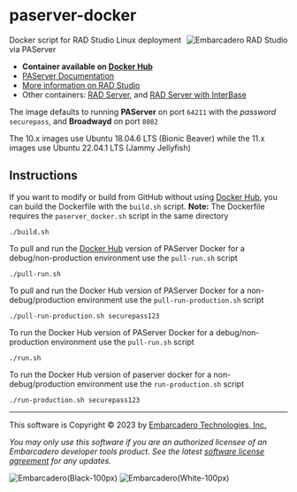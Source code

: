 # paserver-docker
<a href="https://www.embarcadero.com/products/rad-studio"><img alt="Embarcadero RAD Studio" src="https://user-images.githubusercontent.com/821930/228646830-41d2a8bf-e528-4e8d-ba55-51071d523087.png" align="right"></a>
Docker script for RAD Studio Linux deployment via PAServer 

- **Container available on [Docker Hub](https://hub.docker.com/r/radstudio/pa-radserver)**
- [PAServer Documentation](http://docwiki.embarcadero.com/RADStudio/en/PAServer,_the_Platform_Assistant_Server_Application)
- [More information on RAD Studio](https://www.embarcadero.com/products/rad-studio)
- Other containers: [RAD Server](https://github.com/Embarcadero/pa-radserver-docker), and [RAD Server with InterBase](https://github.com/Embarcadero/pa-radserver-ib-docker)

The image defaults to running **PAServer** on port `64211` with the _password_ `securepass`, and **Broadwayd** on port `8082`

The 10.x images use Ubuntu 18.04.6 LTS (Bionic Beaver) while the 11.x images use Ubuntu 22.04.1 LTS (Jammy Jellyfish)

## Instructions

If you want to modify or build from GitHub without using [Docker Hub](https://hub.docker.com/r/radstudio/pa-radserver), you can build the Dockerfile with the `build.sh` script. **Note:** The Dockerfile requires the `paserver_docker.sh` script in the same directory
```
./build.sh
```

To pull and run the [Docker Hub](https://hub.docker.com/r/radstudio/paserver) version of PAServer Docker for a debug/non-production environment use the `pull-run.sh` script
```
./pull-run.sh
```

To pull and run the Docker Hub version of PAServer Docker for a non-debug/production environment use the `pull-run-production.sh` script
```
./pull-run-production.sh securepass123
```

To run the Docker Hub version of PAServer Docker for a debug/non-production environment use the `pull-run.sh` script
```
./run.sh
```

To run the Docker Hub version of paserver docker for a non-debug/production environment use the `run-production.sh` script
```
./run-production.sh securepass123
```

--- 

This software is Copyright &copy; 2023 by [Embarcadero Technologies, Inc.](https://www.embarcadero.com/)

_You may only use this software if you are an authorized licensee of an Embarcadero developer tools product. See the latest [software license agreement](https://www.embarcadero.com/products/rad-studio/rad-studio-eula) for any updates._

![Embarcadero(Black-100px)](https://user-images.githubusercontent.com/821930/211648635-c0db6930-120c-4456-a7ea-dc7612f01451.png#gh-light-mode-only)
![Embarcadero(White-100px)](https://user-images.githubusercontent.com/821930/211649057-7f1f1f07-a79f-44d4-8fc1-87c819386ec6.png#gh-dark-mode-only)
